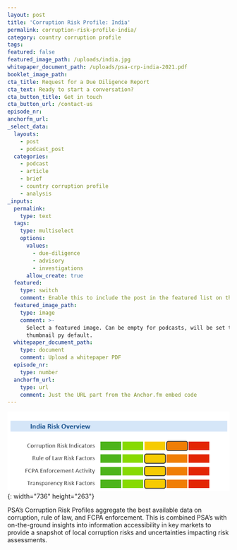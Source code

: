 ```yaml
---
layout: post
title: 'Corruption Risk Profile: India'
permalink: corruption-risk-profile-india/
category: country corruption profile
tags:
featured: false
featured_image_path: /uploads/india.jpg
whitepaper_document_path: /uploads/psa-crp-india-2021.pdf
booklet_image_path: 
cta_title: Request for a Due Diligence Report
cta_text: Ready to start a conversation?
cta_button_title: Get in touch
cta_button_url: /contact-us 
episode_nr:
anchorfm_url:
_select_data:
  layouts:
    - post
    - podcast_post
  categories:
    - podcast
    - article
    - brief
    - country corruption profile
    - analysis
_inputs:
  permalink:
    type: text
  tags:
    type: multiselect
    options:
      values:
        - due-diligence
        - advisory
        - investigations
      allow_create: true
  featured:
    type: switch
    comment: Enable this to include the post in the featured list on the homepage.
  featured_image_path:
    type: image
    comment: >-
      Select a featured image. Can be empty for podcasts, will be set to podcast
      thumbnail py default.
  whitepaper_document_path:
    type: document
    comment: Upload a whitepaper PDF
  episode_nr:
    type: number
  anchorfm_url:
    type: url
    comment: Just the URL part from the Anchor.fm embed code
---
```

![](/uploads/crp-scale-india2021.png){: width="736" height="263"}

PSA’s Corruption Risk Profiles aggregate the best available data on corruption, rule of law, and FCPA enforcement. This is combined PSA’s with on-the-ground insights into information accessibility in key markets to provide a snapshot of local corruption risks and uncertainties impacting risk assessments.
